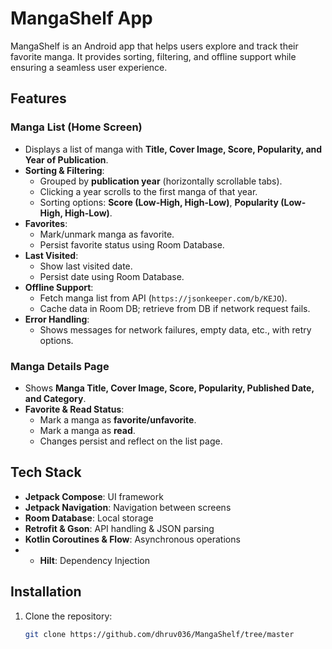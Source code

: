 # MangaShelf App

MangaShelf is an Android app that helps users explore and track their favorite manga. It provides sorting, filtering, and offline support while ensuring a seamless user experience.

## Features

### Manga List (Home Screen)
- Displays a list of manga with **Title, Cover Image, Score, Popularity, and Year of Publication**.
- **Sorting & Filtering**:
  - Grouped by **publication year** (horizontally scrollable tabs).
  - Clicking a year scrolls to the first manga of that year.
  - Sorting options: **Score (Low-High, High-Low)**, **Popularity (Low-High, High-Low)**.
- **Favorites**:
  - Mark/unmark manga as favorite.
  - Persist favorite status using Room Database.
- **Last Visited**:
  - Show last visited date.
  - Persist date using Room Database.
- **Offline Support**:
  - Fetch manga list from API (`https://jsonkeeper.com/b/KEJO`).
  - Cache data in Room DB; retrieve from DB if network request fails.
- **Error Handling**:
  - Shows messages for network failures, empty data, etc., with retry options.

### Manga Details Page
- Shows **Manga Title, Cover Image, Score, Popularity, Published Date, and Category**.
- **Favorite & Read Status**:
  - Mark a manga as **favorite/unfavorite**.
  - Mark a manga as **read**.
  - Changes persist and reflect on the list page.

## Tech Stack
- **Jetpack Compose**: UI framework
- **Jetpack Navigation**: Navigation between screens
- **Room Database**: Local storage
- **Retrofit & Gson**: API handling & JSON parsing
- **Kotlin Coroutines & Flow**: Asynchronous operations
- - **Hilt**: Dependency Injection

## Installation
1. Clone the repository:
   ```sh
   git clone https://github.com/dhruv036/MangaShelf/tree/master

